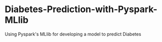 # Diabetes-Prediction-with-Pyspark-MLlib
Using Pyspark's MLlib for developing a model to predict Diabetes
